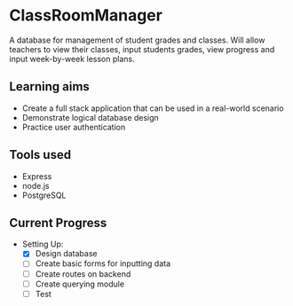 # ClassRoomManager

A database for management of student grades and classes. Will allow teachers to view their classes, input students grades, view progress and input week-by-week lesson plans.

## Learning aims

- Create a full stack application that can be used in a real-world scenario
- Demonstrate logical database design
- Practice user authentication

## Tools used

- Express
- node.js
- PostgreSQL

## Current Progress

- Setting Up:
    - [x] Design database
    - [ ] Create basic forms for inputting data
    - [ ] Create routes on backend
    - [ ] Create querying module
    - [ ] Test